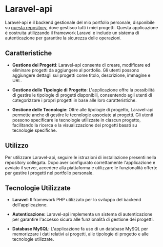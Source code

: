 # Laravel-api

Laravel-api è il backend gestionale del mio portfolio personale, disponibile su [questa repository](https://github.com/CaldatoLuca/portfolio), dove gestisco tutti i miei progetti. Questa applicazione è costruita utilizzando il framework Laravel e include un sistema di autenticazione per garantire la sicurezza delle operazioni.

## Caratteristiche

- **Gestione dei Progetti**: Laravel-api consente di creare, modificare ed eliminare progetti da aggiungere al portfolio. Gli utenti possono aggiungere dettagli sui progetti come titolo, descrizione, immagine e URL.

- **Gestione delle Tipologie di Progetto**: L'applicazione offre la possibilità di gestire le tipologie di progetti disponibili, consentendo agli utenti di categorizzare i propri progetti in base alle loro caratteristiche.

- **Gestione delle Tecnologie**: Oltre alle tipologie di progetto, Laravel-api permette anche di gestire le tecnologie associate ai progetti. Gli utenti possono specificare le tecnologie utilizzate in ciascun progetto, facilitando la ricerca e la visualizzazione dei progetti basati su tecnologie specifiche.

## Utilizzo

Per utilizzare Laravel-api, seguire le istruzioni di installazione presenti nella repository collegata. Dopo aver configurato correttamente l'applicazione e avviato il server, accedere alla piattaforma e utilizzare le funzionalità offerte per gestire i progetti nel portfolio personale.

## Tecnologie Utilizzate

- **Laravel**: Il framework PHP utilizzato per lo sviluppo del backend dell'applicazione.
  
- **Autenticazione**: Laravel-api implementa un sistema di autenticazione per garantire l'accesso sicuro alle funzionalità di gestione dei progetti.

- **Database MySQL**: L'applicazione fa uso di un database MySQL per memorizzare i dati relativi ai progetti, alle tipologie di progetto e alle tecnologie utilizzate.
